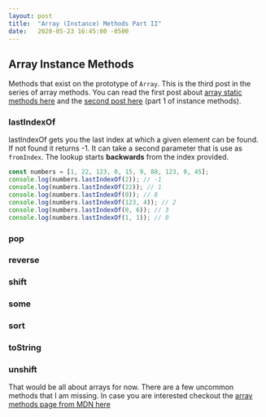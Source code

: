 ```yaml
---
layout: post
title:  "Array (Instance) Methods Part II"
date:   2020-05-23 16:45:00 -0500
---
```


## Array Instance Methods

Methods that exist on the prototype of `Array`. This is the third post in the series of array methods. You can read the first post about [array static methods here](2020-05-23-array-methods-v1.markdown) and the [second post here](2020-05-24-array-instance-methods.markdown) (part 1 of instance methods).

### lastIndexOf
lastIndexOf gets you the last index at which a given element can be found. If not found it returns -1. It can take a second parameter that is use as `fromIndex`. The lookup starts **backwards** from the index provided.

```javascript
const numbers = [1, 22, 123, 0, 15, 9, 88, 123, 0, 45];
console.log(numbers.lastIndexOf(2)); // -1
console.log(numbers.lastIndexOf(22)); // 1
console.log(numbers.lastIndexOf(0)); // 8
console.log(numbers.lastIndexOf(123, 4)); // 2
console.log(numbers.lastIndexOf(0, 6)); // 3
console.log(numbers.lastIndexOf(1, 1)); // 0
```

### pop

### reverse

### shift

### some

### sort

### toString

### unshift

That would be all about arrays for now. There are a few uncommon methods that I am missing. In case you are interested checkout the [array methods page from MDN here]()
